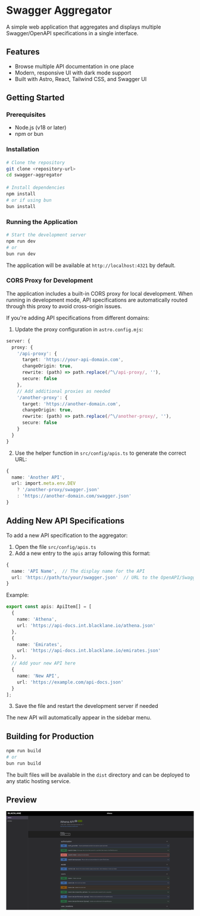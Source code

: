 # Swagger Aggregator

A simple web application that aggregates and displays multiple Swagger/OpenAPI specifications in a single interface.

## Features

- Browse multiple API documentation in one place
- Modern, responsive UI with dark mode support
- Built with Astro, React, Tailwind CSS, and Swagger UI

## Getting Started

### Prerequisites

- Node.js (v18 or later)
- npm or bun

### Installation

```bash
# Clone the repository
git clone <repository-url>
cd swagger-aggregator

# Install dependencies
npm install
# or if using bun
bun install
```

### Running the Application

```bash
# Start the development server
npm run dev
# or
bun run dev
```

The application will be available at `http://localhost:4321` by default.

### CORS Proxy for Development

The application includes a built-in CORS proxy for local development. When running in development mode, API specifications are automatically routed through this proxy to avoid cross-origin issues.

If you're adding API specifications from different domains:

1. Update the proxy configuration in `astro.config.mjs`:

```typescript
server: {
  proxy: {
    '/api-proxy': {
      target: 'https://your-api-domain.com',
      changeOrigin: true,
      rewrite: (path) => path.replace(/^\/api-proxy/, ''),
      secure: false
    },
    // Add additional proxies as needed
    '/another-proxy': {
      target: 'https://another-domain.com',
      changeOrigin: true,
      rewrite: (path) => path.replace(/^\/another-proxy/, ''),
      secure: false
    }
  }
}
```

2. Use the helper function in `src/config/apis.ts` to generate the correct URL:

```typescript
{
  name: 'Another API',
  url: import.meta.env.DEV 
    ? '/another-proxy/swagger.json' 
    : 'https://another-domain.com/swagger.json'
}
```

## Adding New API Specifications

To add a new API specification to the aggregator:

1. Open the file `src/config/apis.ts`
2. Add a new entry to the `apis` array following this format:

```typescript
{
  name: 'API Name',  // The display name for the API
  url: 'https://path/to/your/swagger.json'  // URL to the OpenAPI/Swagger JSON or YAML
}
```

Example:

```typescript
export const apis: ApiItem[] = [
  {
    name: 'Athena',
    url: 'https://api-docs.int.blacklane.io/athena.json'
  },
  {
    name: 'Emirates',
    url: 'https://api-docs.int.blacklane.io/emirates.json'
  },
  // Add your new API here
  {
    name: 'New API',
    url: 'https://example.com/api-docs.json'
  }
];
```

3. Save the file and restart the development server if needed

The new API will automatically appear in the sidebar menu.

## Building for Production

```bash
npm run build
# or
bun run build
```

The built files will be available in the `dist` directory and can be deployed to any static hosting service.

## Preview

![](./images/preview.png)